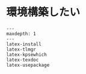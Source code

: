 # 環境構築したい

```{toctree}
---
maxdepth: 1
---
latex-install
latex-tlmgr
latex-kpsewhich
latex-texdoc
latex-usepackage
```
